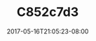 ---
title: C852c7d3
date: 2017-05-16T21:05:23-08:00
draft: false
location: Seattle, WA
img_url: https://d17enza3bfujl8.cloudfront.net/c852c7d3.jpg
original_fn: ""
tags:
- Seattle, WA
- Lauren
- portraits
- 35mm

---